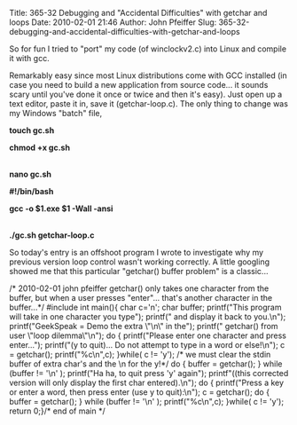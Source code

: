 Title: 365-32 Debugging and "Accidental Difficulties" with getchar and loops
Date: 2010-02-01 21:46
Author: John Pfeiffer
Slug: 365-32-debugging-and-accidental-difficulties-with-getchar-and-loops

<div class="field field-name-body field-type-text-with-summary field-label-hidden">
<div class="field-items">
<div class="field-item even">
So for fun I tried to "port" my code (of winclockv2.c) into Linux and
compile it with gcc.  

Remarkably easy since most Linux distributions come with GCC installed
(in case you need to build a new application from source code... it
sounds scary until you've done it once or twice and then it's easy).
Just open up a text editor, paste it in, save it (getchar-loop.c). The
only thing to change was my Windows "batch" file,  
<strong>  

touch gc.sh  

chmod +x gc.sh  
</strong>  
<strong>  

nano gc.sh  

\#!/bin/bash  

gcc -o $1.exe $1 -Wall -ansi  
</strong>  
<strong>  

./gc.sh getchar-loop.c  
</strong>  

So today's entry is an offshoot program I wrote to investigate why my
previous version loop control wasn't working correctly. A little
googling showed me that this particular "getchar() buffer problem" is a
classic...

</p>
<p>
    /* 2010-02-01 john pfeiffer   getchar() only takes one character from the buffer,  but when a user presses "enter"...  that's another character in the buffer...*/  #include <stdio.h>int main(){    char c='n';    char buffer;    printf("This program will take in one character you type");     printf(" and display it back to you.\n");    printf("GeekSpeak = Demo the extra \"\n\" in the");    printf(" getchar() from user \"loop dilemma\"\n");    do    {    printf("Please enter one character and press enter...");    printf("(y to quit)... Do not attempt to type in a word or else!\n");            c = getchar();        printf("%c\n",c);    }while( c != 'y');    /* we must clear the stdin buffer of extra char's and the \n for the y!*/    do    {        buffer = getchar();        }    while (buffer != '\n' );    printf("Ha ha, to quit press 'y' again");    printf"((this corrected version will only display the first char entered).\n");    do    {        printf("Press a key or enter a word, then press enter (use y to quit):\n");            c = getchar();                do        {        buffer = getchar();        }        while (buffer != '\n' );        printf("%c\n",c);    }while( c != 'y');    return 0;}/* end of main */

</div>
</div>
</div>
</p>

